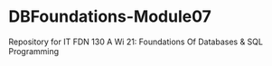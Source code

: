 # DBFoundations-Module07
Repository for IT FDN 130 A Wi 21: Foundations Of Databases &amp; SQL Programming

